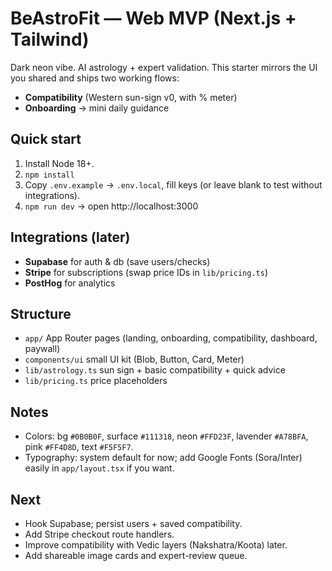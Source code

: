 # BeAstroFit — Web MVP (Next.js + Tailwind)

Dark neon vibe. AI astrology + expert validation. This starter mirrors the UI you shared and ships two working flows:
- **Compatibility** (Western sun-sign v0, with % meter)
- **Onboarding** → mini daily guidance

## Quick start
1. Install Node 18+.
2. `npm install`
3. Copy `.env.example` → `.env.local`, fill keys (or leave blank to test without integrations).
4. `npm run dev` → open http://localhost:3000

## Integrations (later)
- **Supabase** for auth & db (save users/checks)
- **Stripe** for subscriptions (swap price IDs in `lib/pricing.ts`)
- **PostHog** for analytics

## Structure
- `app/` App Router pages (landing, onboarding, compatibility, dashboard, paywall)
- `components/ui` small UI kit (Blob, Button, Card, Meter)
- `lib/astrology.ts` sun sign + basic compatibility + quick advice
- `lib/pricing.ts` price placeholders

## Notes
- Colors: bg `#0B0B0F`, surface `#111318`, neon `#FFD23F`, lavender `#A78BFA`, pink `#FF4D8D`, text `#F5F5F7`.
- Typography: system default for now; add Google Fonts (Sora/Inter) easily in `app/layout.tsx` if you want.

## Next
- Hook Supabase; persist users + saved compatibility.
- Add Stripe checkout route handlers.
- Improve compatibility with Vedic layers (Nakshatra/Koota) later.
- Add shareable image cards and expert-review queue.
